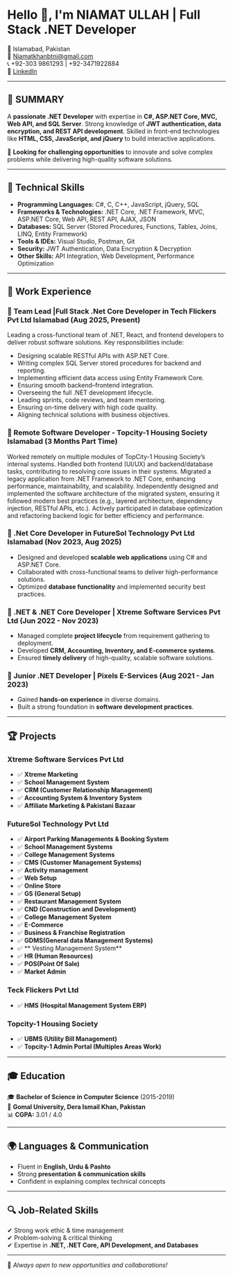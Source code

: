 # Hello 👋, I'm NIAMAT ULLAH | Full Stack .NET Developer

📍 Islamabad, Pakistan  
📧 [Niamatkhanbtni@gmail.com](mailto:Niamatkhanbtni@gmail.com)     
📞 +92-303 9861293 | +92-3471922884  
🔗 [LinkedIn](https://www.linkedin.com/in/niamat-ullah-81951420a/)

---

## 🚀 SUMMARY

A **passionate .NET Developer** with expertise in **C#, ASP.NET Core, MVC, Web API, and SQL Server**. Strong knowledge of **JWT authentication, data encryption, and REST API development**. Skilled in front-end technologies like **HTML, CSS, JavaScript, and jQuery** to build interactive applications.

📌 **Looking for challenging opportunities** to innovate and solve complex problems while delivering high-quality software solutions.

---

## 🔹 Technical Skills

- **Programming Languages:** C#, C, C++, JavaScript, jQuery, SQL
- **Frameworks & Technologies:** .NET Core, .NET Framework, MVC, ASP.NET Core, Web API, REST API, AJAX, JSON
- **Databases:** SQL Server (Stored Procedures, Functions, Tables, Joins, LINQ, Entity Framework)
- **Tools & IDEs:** Visual Studio, Postman, Git
- **Security:** JWT Authentication, Data Encryption & Decryption
- **Other Skills:** API Integration, Web Development, Performance Optimization

---

## 💼 Work Experience
### 🚀 Team Lead |Full Stack .Net Core Developer in Tech Flickers Pvt Ltd Islamabad (Aug 2025, Present)
Leading a cross-functional team of .NET, React, and frontend developers to deliver robust software solutions. Key
responsibilities include:
- Designing scalable RESTful APIs with ASP.NET Core.
- Writing complex SQL Server stored procedures for backend and reporting.
- Implementing efficient data access using Entity Framework Core.
- Ensuring smooth backend–frontend integration.
- Overseeing the full .NET development lifecycle.
- Leading sprints, code reviews, and team mentoring.
- Ensuring on-time delivery with high code quality.
- Aligning technical solutions with business objectives.

### 🚀 Remote Software Developer - Topcity-1 Housing Society Islamabad (3 Months Part Time)
Worked remotely on multiple modules of TopCity-1 Housing Society’s internal systems.
Handled both frontend (UI/UX) and backend/database tasks, contributing to resolving core issues in their systems.
Migrated a legacy application from .NET Framework to .NET Core, enhancing performance, maintainability, and scalability.
Independently designed and implemented the software architecture of the migrated system, ensuring it followed modern best
practices (e.g., layered architecture, dependency injection, RESTful APIs, etc.).
Actively participated in database optimization and refactoring backend logic for better efficiency and performance.
  
### 🚀 .Net Core Developer in FutureSol Technology Pvt Ltd Islamabad (Nov 2023, Aug 2025)

- Designed and developed **scalable web applications** using C# and ASP.NET Core.
- Collaborated with cross-functional teams to deliver high-performance solutions.
- Optimized **database functionality** and implemented security best practices.

### 🚀 .NET & .NET Core Developer | **Xtreme Software Services Pvt Ltd** (Jun 2022 - Nov 2023)

- Managed complete **project lifecycle** from requirement gathering to deployment.
- Developed **CRM, Accounting, Inventory, and E-commerce systems**.
- Ensured **timely delivery** of high-quality, scalable software solutions.

### 🚀 Junior .NET Developer | **Pixels E-Services** (Aug 2021 - Jan 2023)

- Gained **hands-on experience** in diverse domains.
- Built a strong foundation in **software development practices**.

---

## 🏆 Projects

### **Xtreme Software Services Pvt Ltd**

- ✅ **Xtreme Marketing**
- ✅ **School Management System**
- ✅ **CRM (Customer Relationship Management)**
- ✅ **Accounting System & Inventory System**
- ✅ **Affiliate Marketing & Pakistani Bazaar**

### **FutureSol Technology Pvt Ltd**

- ✅ **Airport Parking Managements & Booking System**
- ✅ **School Management Systems**
- ✅ **College Management Systems**
- ✅ **CMS (Customer Management Systems)**
- ✅ **Activity management**
- ✅ **Web Setup**
- ✅ **Online Store**
- ✅ **GS (General Setup)**
- ✅ **Restaurant Management System**
- ✅ **CND (Construction and Development)**
- ✅ **College Management System**
- ✅ **E-Commerce**
- ✅ **Business & Franchise Registration**
- ✅ **GDMS(General data Management Systems)**
- ✅ **	Vesting Management System**
- ✅ **HR (Human Resources)**
- ✅ **POS(Point Of Sale)**
- ✅ **Market Admin**

 ### **Teck Flickers Pvt Ltd**

- ✅ **HMS (Hospital Management System ERP)**

 ### **Topcity-1 Housing Society**

- ✅ **UBMS (Utility Bill Management)**
- ✅ **Topcity-1 Admin Portal (Multiples Areas Work)**



---

## 🎓 Education

🎓 **Bachelor of Science in Computer Science** (2015-2019)  
📍 **Gomal University, Dera Ismail Khan, Pakistan**  
📊 **CGPA:** 3.01 / 4.0

---

## 🌍 Languages & Communication

- Fluent in **English, Urdu & Pashto**
- Strong **presentation & communication skills**
- Confident in explaining complex technical concepts

---

## 🔍 Job-Related Skills

✔ Strong work ethic & time management  
✔ Problem-solving & critical thinking  
✔ Expertise in **.NET, .NET Core, API Development, and Databases**

---

🚀 *Always open to new opportunities and collaborations!*  
